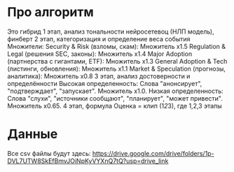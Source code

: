 # Про алгоритм 
Это гибрид 
1 этап, анализ тональности нейросетевоц (НЛП модель), финберт
2 этап, категоризация и определение веса события
Множители:
Security & Risk (взломы, скам): Множитель x1.5
Regulation & Legal (решения SEC, законы): Множитель x1.4
Major Adoption (партнерства с гигантами, ETF): Множитель x1.3
General Adoption & Tech (листинги, обновления): Множитель x1.1
Market & Speculation (прогнозы, аналитика): Множитель x0.8
3 этап, анализ достоверности и определённости 
Высокая определенность: Слова "анонсирует", "подтверждает", "запускает". Множитель x1.0.
Низкая определенность: Слова "слухи", "источники сообщают", "планирует", "может привести". Множитель x0.65.
4 этап, формула
Оценка = клип (1*2*3), где 1,2,3 этапы
# Данные
Все csv файлы будут здесь: https://drive.google.com/drive/folders/1p-DVL7UTW8SkEfBmvJOiNpKyVYXnQ7tQ?usp=drive_link
